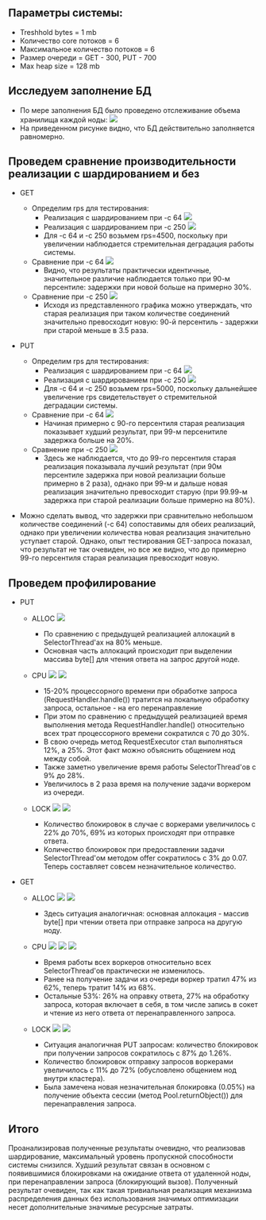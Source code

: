 ## Параметры системы:
* Treshhold bytes = 1 mb
* Количество core потоков = 6
* Максимальное количество потоков = 6
* Размер очереди = GET - 300, PUT - 700
* Max heap size = 128 mb

## Исследуем заполнение БД
* По мере заполнения БД было проведено отслеживание объема хранилища каждой ноды: ![](./screens/wrk-cmp/put_distribution.png)
* На приведенном рисунке видно, что БД действительно заполняется равномерно.

## Проведем сравнение производительности реализации с шардированием и без

* GET
  * Определим rps для тестирования:
    * Реализация с шардированием при -с 64 ![](./screens/wrk-cmp/get_64_cmp.png)
    * Реализация с шардированием при -с 250  ![](./screens/wrk-cmp/get_250_cmp.png)
    * Для -c 64 и -с 250 возьмем rps=4500, поскольку при увеличении наблюдается стремительная деградация работы системы.
  * Сравнение при -с 64 ![](./screens/wrk-cmp/get_64_old_new.png)
    * Видно, что результаты практически идентичные, значительное различие наблюдается только при 90-м персентиле: задержки при новой больше на примерно 30%. 
  * Сравнение при -с 250 ![](./screens/wrk-cmp/get_250_old_new.png)
    * Исходя из представленного графика можно утверждать, что старая реализация при таком количестве соединений значительно превосходит новую: 90-й персентиль - задержки при старой меньше в 3.5 раза. 

* PUT
  * Определим rps для тестирования:
    * Реализация с шардированием при -с 64 ![](./screens/wrk-cmp/put_64_cmp.png)
    * Реализация с шардированием при -с 250 ![](./screens/wrk-cmp/put_250_cmp.png)
    * Для -c 64 и -с 250 возьмем rps=5000, поскольку дальнейшее увеличение rps свидетельствует о стремительной деградации системы.
  * Сравнение при -с 64 ![](./screens/wrk-cmp/put_64_old_new.png)
    * Начиная примерно с 90-го персентиля старая реализация показывает худший результат, при 99-м персенитиле задержка больше на 20%. 
  * Сравнение при -с 250 ![](./screens/wrk-cmp/put_250_old_new.png)
    * Здесь же наблюдается, что до 99-го персентиля старая реализация показывала лучший результат (при 90м персентиле задержка при новой реализации больше примерно в 2 раза), однако при 99-м и дальше новая реализация значительно превосходит старую (при 99.99-м задержка при старой реализации больше примерно на 80%).

* Можно сделать вывод, что задержки при сравнительно небольшом количестве соединений (-с 64) сопоставимы для обеих реализаций, однако при увеличении количества новая реализация значительно уступает старой. Однако, опыт тестирования GET-запроса показал, что результат не так очевиден, но все же видно, что до примерно 99-го персентиля старая реализация превосходит новую.   

## Проведем профилирование

* PUT
  * ALLOC 
    ![](./screens/profiles/get_alloc.png)
    * По сравнению с предыдущей реализацией аллокаций в SelectorThread'ах на 80% меньше.
    * Основная часть аллокаций происходит при выделении массива byte[] для чтения ответа на запрос другой ноде.

  * CPU
    ![](./screens/profiles/get_cpu.png)
    ![](./screens/profiles/get_cpu_t.png)
    * 15-20% процессорного времени при обработке запроса (RequestHandler.handle()) тратится на локальную обработку запроса, остальное - на его перенаправление 
    * При этом по сравнению с предыдущей реализацией время выполнения метода RequestHandler.handle() относительно всех трат процессорного времени сократился с 70 до 30%.
    * В свою очередь метод RequestExecutor стал выполняться 12%, а 25%. Этот факт можно объяснить общением нод между собой.
    * Также заметно увеличение время работы SelectorThread'ов c 9% до 28%. 
    * Увеличилось в 2 раза время на получение задачи воркером из очереди. 
  * LOCK
    ![](./screens/profiles/get_lock.png)
    ![](./screens/profiles/get_lock_t.png)
    * Количество блокировок в случае с воркерами увеличилось с 22% до 70%, 69% из которых происходят при отправке ответа.
    * Количество блокировок при предоставлении задачи SelectorThread'ом методом offer сократилось с 3% до 0.07. Теперь составляет совсем незначительное количество.

* GET
  * ALLOC
    ![](./screens/profiles/put_alloc_1.png)
    ![](./screens/profiles/put_alloc_2.png)
    * Здесь ситуация аналогичная: основная аллокация - массив byte[] при чтении ответа при отправке запроса на другую ноду.

  * CPU
    ![](./screens/profiles/put_cpu.png)
    ![](./screens/profiles/put_cpu_t_1.png)
    ![](./screens/profiles/put_cpu_t_2.png)
    * Время работы всех воркеров относительно всех SelectorThread'ов практически не изменилось.
    * Ранее на получение задачи из очереди воркер тратил 47% из 62%, теперь тратит 14% из 68%.
    * Остальные 53%: 26% на оправку ответа, 27% на обработку запроса, которая включает в себя, в том числе запись в сокет и чтение из него ответа от перенаправленного запроса.

  * LOCK
    ![](./screens/profiles/put_lock.png)
    ![](./screens/profiles/put_lock_t.png)
    * Ситуация аналогичная PUT запросам: количество блокировок при получении запросов сократилось с 87% до 1.26%.
    * Количество блокировок отправку запросов воркерами увеличилось с 11% до 72% (обусловлено общением нод внутри кластера).
    * Была замечена новая незначительная блокировка (0.05%) на получение объекта сессии (метод Pool.returnObject()) для перенаправления запроса.

## Итого
Проанализировав полученные результаты очевидно, что реализовав шардирование, максимальный уровень пропускной способности системы снизился. Худший результат связан в основном с появившимися блокировками на ожидание ответа от удаленной ноды, при перенаправлении запроса (блокирующий вызов). Полученный результат очевиден, так как такая тривиальная реализация механизма распределения данных без использования значимых оптимизации несет дополнительные значимые ресурсные затраты. 
